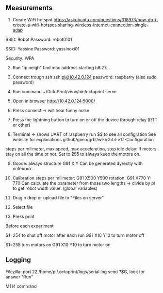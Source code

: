 ## Measurements

1. Create WiFi hotspot 
https://askubuntu.com/questions/318973/how-do-i-create-a-wifi-hotspot-sharing-wireless-internet-connection-single-adap

SSID: Robot
Password: robot0101

SSID: Yassine
Password: yassinoxi01

Security: WPA


2. Run "ip neigh"
find mac address starting b8:27...

3. Connect trough ssh
ssh pi@10.42.0.124
password: raspberry (also sudo password)

4. Run command
~/OctoPrint/venv/bin/octoprint serve

5. Open in browser
http://10.42.0.124:5000/

6. Press connect -> will hear funny noise

7. Press the lightning button to turn on or off the device 
through relay (RTT or other) 


8. Terminal -> shows UART of raspberry
run $$ to see all configration
See website for explanations
github/gnea/grbl/wiki/Grbl-v1.1-Configuration

steps per milimeter, 
max speed,
max acceleration,
step idle delay: if motors stay on all the time or not.
Set to 255 to always keep the motors on. 

9. Gcode:
always structure G91 X<distance tavelled by left> 
Y<distance traveled by right>
Can be generated dyrectly with notebook. 

10. Calibration
steps per milimeter: G91 X500 Y500
rotation: G91 X770 Y-770 
Can calculate the parameter from those two lengths
-> divide by pi to get robot width value. (global variables)

11. Drag n drop or upload file to "Files on server"
12. Select file
13. Press print

Before each experiment

$1=254 to shut off motor after each run
G91 X10 Y10 to turn motor off

$1=255 turn motors on
G91 X10 Y10 to turn motor on

## Logging

Filezilla: port 22
/home/pi/.octoprint/logs/serial.log
send ?$G, look for answer "Run" 


M114 command 


